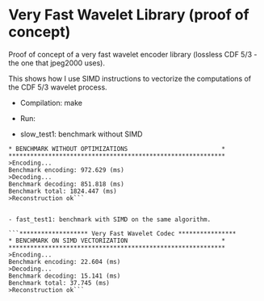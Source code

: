 # Very Fast Wavelet Library (proof of concept)
Proof of concept of a very fast wavelet encoder library (lossless CDF 5/3 - the one that jpeg2000 uses).

This shows how I use SIMD instructions to vectorize the computations of the CDF 5/3 wavelet process.

* Compilation:
make


* Run:

- slow_test1: benchmark without SIMD

```******************* Very Fast Wavelet Codec ****************
* BENCHMARK WITHOUT OPTIMIZATIONS                          *
************************************************************
>Encoding...
Benchmark encoding: 972.629 (ms)
>Decoding...
Benchmark decoding: 851.818 (ms)
Benchmark total: 1824.447 (ms)
>Reconstruction ok```


- fast_test1: benchmark with SIMD on the same algorithm.

```******************* Very Fast Wavelet Codec ****************
* BENCHMARK ON SIMD VECTORIZATION                          *
************************************************************
>Encoding...
Benchmark encoding: 22.604 (ms)
>Decoding...
Benchmark decoding: 15.141 (ms)
Benchmark total: 37.745 (ms)
>Reconstruction ok```


